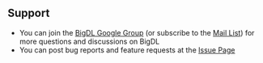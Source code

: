 
## Support
* You can join the [BigDL Google Group](https://groups.google.com/forum/#!forum/bigdl-user-group) (or subscribe to the [Mail List](mailto:bigdl-user-group+subscribe@googlegroups.com)) for more questions and discussions on BigDL
* You can post bug reports and feature requests at the [Issue Page](https://github.com/intel-analytics/BigDL/issues)